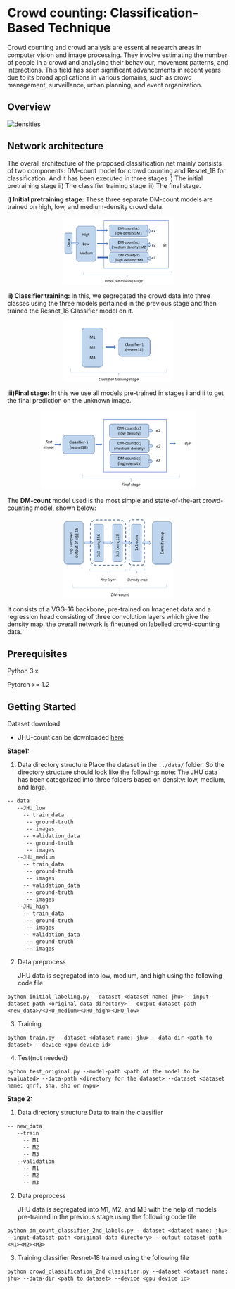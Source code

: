 
# Crowd counting: Classification-Based Technique

Crowd counting and crowd analysis are essential research areas in computer vision and image processing. They involve estimating the number of people in a crowd and analysing their behaviour, movement patterns, and interactions. This field has seen significant advancements in recent years due to its broad applications in various domains, such as crowd management, surveillance, urban planning, and event organization.


## Overview

![densities](https://github.com/Pshubham1012/Classification-approach/assets/124425044/ca18705a-8db4-4bfd-a1ff-fe2b64d25719)

## Network architecture
The overall architecture of the proposed classification net mainly consists of two components: DM-count model for crowd counting and Resnet_18 for classification. And it has been executed in three stages i) The initial pretraining stage ii) The classifier training stage iii) The final stage.

**i) Initial pretraining stage:** 
These three separate DM-count models are trained on high, low, and medium-density crowd data.
<p align="center">
  <img src="https://github.com/Pshubham1012/Classification-approach/raw/main/images/st1.png" alt="Image" width="50%" height="50%">
</p>


   

**ii) Classifier training:**
In this, we segregated the crowd data into three classes using the three models pertained in the previous stage and then trained the Resnet_18 Classifier model on it.

<p align="center">
  <img src="https://github.com/Pshubham1012/Classification-approach/raw/main/images/st2.png" alt="Image" style="width: 50%; height: 50%;">
</p>

**iii)Final stage:**
In this we use all models pre-trained in stages i and ii to get the final prediction on the unknown image.

<p align="center">
  <img src="https://github.com/Pshubham1012/Classification-approach/raw/main/images/st3.png" alt="Image" style="width: 70%; height: 70%;">
</p>

The **DM-count** model used is the most simple and state-of-the-art crowd-counting model, shown below:

<p align="center">
  <img src="https://github.com/Pshubham1012/Classification-approach/raw/main/images/dm count.png" alt="Image" style="width: 50%; height: 50%;">
</p>

It consists of a VGG-16 backbone, pre-trained on Imagenet data and a regression head consisting of three convolution layers which give the density map. the overall network is finetuned on labelled crowd-counting data.
## Prerequisites

Python 3.x

Pytorch >= 1.2


## Getting Started
Dataset download

+ JHU-count can be downloaded [here](http://www.crowd-counting.com/#download)

**Stage1:**
1. Data directory structure
Place the dataset in the `../data/` folder. So the directory structure should look like the following:
note: The JHU data has been categorized into three folders based on density: low, medium, and large.
```
-- data
   --JHU_low
     -- train_data
      -- ground-truth
      -- images
     -- validation_data
      -- ground-truth
      -- images
   --JHU_medium
     -- train_data
      -- ground-truth
      -- images
     -- validation_data
      -- ground-truth
      -- images
   --JHU_high
     -- train_data
      -- ground-truth
      -- images
     -- validation_data
      -- ground-truth
      -- images
```
2. Data preprocess

   JHU data is segregated into low, medium, and high using the following code file

```
python initial_labeling.py --dataset <dataset name: jhu> --input-dataset-path <original data directory> --output-dataset-path <new_data>/<JHU_medium><JHU_high><JHU_low> 
```

3. Training

```
python train.py --dataset <dataset name: jhu> --data-dir <path to dataset> --device <gpu device id>
```

4. Test(not needed)

```
python test_original.py --model-path <path of the model to be evaluated> --data-path <directory for the dataset> --dataset <dataset name: qnrf, sha, shb or nwpu>
```
**Stage 2:**
1. Data directory structure
  Data to train the classifier
```
-- new_data
   --train
     -- M1
     -- M2
     -- M3
   --validation
     -- M1
     -- M2
     -- M3
```
2. Data preprocess

   JHU data is segregated into M1, M2, and M3 with the help of models pre-trained in the previous stage using the following code file

```
python dm_count_classifier_2nd_labels.py --dataset <dataset name: jhu> --input-dataset-path <original data directory> --output-dataset-path <M1><M2><M3> 
```

3. Training
  classifier Resnet-18 trained using the following file
```
python crowd_classification_2nd classifier.py --dataset <dataset name: jhu> --data-dir <path to dataset> --device <gpu device id>
```
